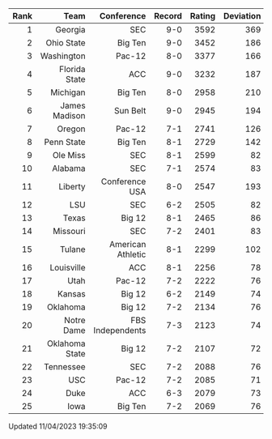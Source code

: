 | Rank  | Team                 | Conference           | Record   | Rating | Deviation |
| ---:  | ---:                 | ---:                 | ---:     | ---:   | ---:      |
| 1     | Georgia              | SEC                  | 9-0      | 3592   | 369       |
| 2     | Ohio State           | Big Ten              | 9-0      | 3452   | 186       |
| 3     | Washington           | Pac-12               | 8-0      | 3377   | 166       |
| 4     | Florida State        | ACC                  | 9-0      | 3232   | 187       |
| 5     | Michigan             | Big Ten              | 8-0      | 2958   | 210       |
| 6     | James Madison        | Sun Belt             | 9-0      | 2945   | 194       |
| 7     | Oregon               | Pac-12               | 7-1      | 2741   | 126       |
| 8     | Penn State           | Big Ten              | 8-1      | 2729   | 142       |
| 9     | Ole Miss             | SEC                  | 8-1      | 2599   | 82        |
| 10    | Alabama              | SEC                  | 7-1      | 2574   | 83        |
| 11    | Liberty              | Conference USA       | 8-0      | 2547   | 193       |
| 12    | LSU                  | SEC                  | 6-2      | 2505   | 82        |
| 13    | Texas                | Big 12               | 8-1      | 2465   | 86        |
| 14    | Missouri             | SEC                  | 7-2      | 2401   | 83        |
| 15    | Tulane               | American Athletic    | 8-1      | 2299   | 102       |
| 16    | Louisville           | ACC                  | 8-1      | 2256   | 78        |
| 17    | Utah                 | Pac-12               | 7-2      | 2222   | 76        |
| 18    | Kansas               | Big 12               | 6-2      | 2149   | 74        |
| 19    | Oklahoma             | Big 12               | 7-2      | 2134   | 76        |
| 20    | Notre Dame           | FBS Independents     | 7-3      | 2123   | 74        |
| 21    | Oklahoma State       | Big 12               | 7-2      | 2107   | 72        |
| 22    | Tennessee            | SEC                  | 7-2      | 2088   | 76        |
| 23    | USC                  | Pac-12               | 7-2      | 2085   | 71        |
| 24    | Duke                 | ACC                  | 6-3      | 2079   | 73        |
| 25    | Iowa                 | Big Ten              | 7-2      | 2069   | 76        |

Updated 11/04/2023 19:35:09
